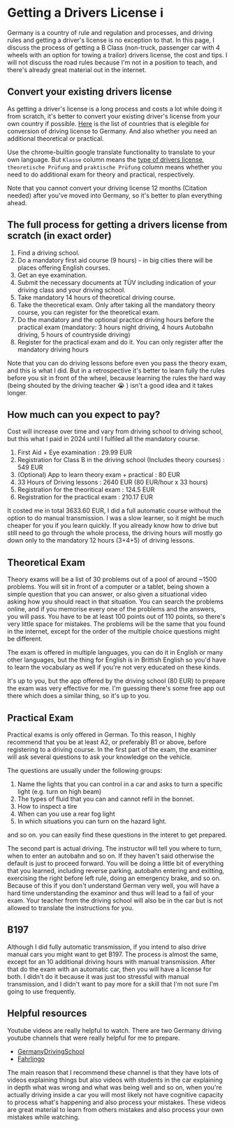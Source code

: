 # Getting a Drivers License :information_source:

Germany is a country of rule and regulation and processes, and driving rules and getting a driver's license is no exception to that. In this page, I discuss the process of getting a B Class (non-truck, passenger car with 4 wheels with an option for towing a trailor) drivers license, the cost and tips. I will not discuss the road rules because I'm not in a position to teach, and there's already great material out in the internet. 

## Convert your existing drivers license

As getting a driver's license is a long process and costs a lot while doing it from scratch, it's better to convert your existing driver's license from your own country if possible. [Here](https://www.gesetze-im-internet.de/fev_2010/anlage_11.html) is the list of countries that is elegible for conversion of driving license to Germany. And also whether you need an additional theoretical or practical. 

Use the chrome-builtin google translate functionality to translate to your own language. But `Klasse` column means the [type of drivers license](https://bmdv.bund.de/SharedDocs/EN/Articles/StV/Roadtraffic/driving-licence-categories-overview.html), `theoretische Prüfung` and `praktische Prüfung` column means whether you need to do additional exam for theory and practical, respectively.

Note that you cannot convert your driving license 12 months (Citation needed) after you've moved into Germany, so it's better to plan everything ahead.

## The full process for getting a drivers license from scratch (in exact order)

1. Find a driving school.
1. Do a mandatory first aid course (9 hours) - in big cities there will be places offering English courses.
1. Get an eye examination.
1. Submit the necessary documents at TÜV including indication of your driving class and your driving school.
1. Take mandatory 14 hours of theoretical driving course.
1. Take the theoretical exam. Only after taking all the mandatory theory course, you can register for the theoretical exam.
1. Do the mandatory and the optional practice driving hours before the practical exam (mandatory: 3 hours night driving, 4 hours Autobahn driving, 5 hours of countryside driving)
1. Register for the practical exam and do it. You can only register after the mandatory driving hours

Note that you can do driving lessons before even you pass the theory exam, and this is what I did. But in a retrospective it's better to learn fully the rules before you sit in front of the wheel, because learning the rules the hard way (being shouted by the driving teacher :sob: ) isn't a good idea and it takes longer.

## How much can you expect to pay? 

Cost will increase over time and vary from driving school to driving school, but this what I paid in 2024 until I fulfiled all the mandatory course.

1. First Aid + Eye examination : 29.99 EUR
1. Registration for Class B in the driving school (Includes theory courses) : 549 EUR
1. (Optional) App to learn theory exam + practical : 80 EUR
1. 33 Hours of Driving lessons : 2640 EUR (80 EUR/hour x 33 hours)
1. Registration for the theoritical exam : 124.5 EUR
1. Registration for the practical exam : 210.17 EUR

It costed me in total 3633.60 EUR, I did a full automatic course without the option to do manual transmission. I was a slow learner, so it might be much cheaper for you if you learn quickly. If you already know how to drive but still need to go through the whole process, the driving hours will mostly go down only to the mandatory 12 hours (3+4+5) of driving lessons.

## Theoretical Exam

Theory exams will be a list of 30 problems out of a pool of around ~1500 problems. You will sit in front of a computer or a tablet, being shown a simple question that you can answer, or also given a situational video asking how you should react in that situation. You can search the problems online, and if you memorise every one of the problems and the answers, you will pass. You have to be at least 100 points out of 110 points, so there's very little space for mistakes. The problems will be the same that you found in the internet, except for the order of the multiple choice questions might be different. 

The exam is offered in multiple languages, you can do it in English or many other languages, but the thing for English is in Brittish English so you'd have to learn the vocabulary as well if you're not very educated on these kinds. 

It's up to you, but the app offered by the driving school (80 EUR) to prepare the exam was very effective for me. I'm guessing there's some free app out there which does a similar thing, so it's up to you.  

## Practical Exam

Practical exams is only offered in German. To this reason, I highly recommend that you be at least A2, or preferably B1 or above, before registering to a driving course. In the first part of the exam, the examiner will ask several questions to ask your knowledge on the vehicle. 

The questions are usually under the following groups:

1. Name the lights that you can control in a car and asks to turn a specific light (e.g. turn on high beam)
1. The types of fluid that you can and cannot refil in the bonnet. 
1. How to inspect a tire
1. When can you use a rear fog light
1. In which situations you can turn on the hazard light. 

and so on. you can easily find these questions in the interet to get prepared.

The second part is actual driving. The instructor will tell you where to turn, when to enter an autobahn and so on. If they haven't said otherwise the default is just to proceed forward. You will be doing a little bit of everything that you learned, including reverse parking, autobahn entering and exitting, exercising the right before left rule, doing an emergency brake, and so on. Because of this if you don't understand German very well, you will have a hard time understanding the examinor and thus will lead to a fail of your exam. Your teacher from the driving school will also be in the car but is not allowed to translate the instructions for you. 

## B197 

Although I did fully automatic transmission, if you intend to also drive manual cars you might want to get B197. The process is almost the same, except for an 10 additional driving hours with manual transmission. After that do the exam with an automatic car, then you will have a license for both. I didn't do it because it was just too stressful with manual transmission, and I didn't want to pay more for a skill that I'm not sure I'm going to use frequently.  

## Helpful resources

Youtube videos are really helpful to watch. There are two Germany driving youtube channels that were really helpful for me to prepare.

- [GermanyDrivingSchool](https://www.youtube.com/@GermanDrivingSchool)
- [Fahrlingo](https://www.youtube.com/@fahrlingo)

The main reason that I recommend these channel is that they have lots of videos explaining things but also videos with students in the car explaining in depth what was wrong and what was being well and so on, when you're actually driving inside a car you will most likely not have cognitive capacity to process what's happening and also process your mistakes. These videos are great material to learn from others mistakes and also process your own mistakes while watching.   

